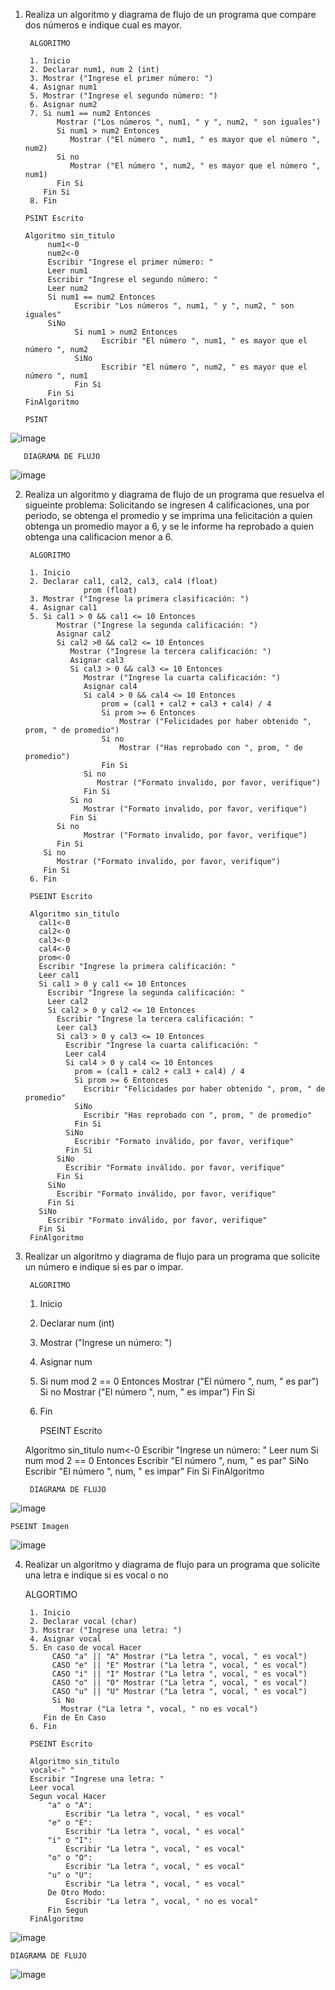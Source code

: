 1. Realiza un algoritmo y diagrama de flujo de un programa que compare dos números e indique cual es mayor.
  
        ALGORITMO
        
        1. Inicio
        2. Declarar num1, num 2 (int)
        3. Mostrar ("Ingrese el primer número: ")
        4. Asignar num1
        5. Mostrar ("Ingrese el segundo número: ")
        6. Asignar num2
        7. Si num1 == num2 Entonces
              Mostrar ("Los números ", num1, " y ", num2, " son iguales")
              Si num1 > num2 Entonces
                 Mostrar ("El número ", num1, " es mayor que el número ", num2)
              Si no
                 Mostrar ("El número ", num2, " es mayor que el número ", num1)
              Fin Si
           Fin Si
        8. Fin
       
       PSINT Escrito
       
       Algoritmo sin_titulo
	        num1<-0
	        num2<-0
	        Escribir "Ingrese el primer número: "
	        Leer num1
	        Escribir "Ingrese el segundo número: "
	        Leer num2
	        Si num1 == num2 Entonces
		          Escribir "Los números ", num1, " y ", num2, " son iguales"
	        SiNo
		          Si num1 > num2 Entonces
			            Escribir "El número ", num1, " es mayor que el número ", num2
		          SiNo
			            Escribir "El número ", num2, " es mayor que el número ", num1
		          Fin Si
	        Fin Si
       FinAlgoritmo
       
       PSINT
![image](https://user-images.githubusercontent.com/113545645/191818177-b3f90a67-5e31-4aac-8cd4-5b32fdd395b8.png)

       DIAGRAMA DE FLUJO
![image](https://user-images.githubusercontent.com/113545645/191825001-bf063494-e21b-4904-ac5f-4cfc29e9f6ac.png)

        
2. Realiza un algoritmo y diagrama de flujo de un programa que resuelva el sigueinte problema: Solicitando se ingresen 4 calificaciones, una por periodo, se obtenga el promedio y se imprima una felicitación a quien obtenga un promedio mayor a 6, y se le informe ha reprobado a quien obtenga una calificacion menor a 6.

        ALGORITMO
        
        1. Inicio
        2. Declarar cal1, cal2, cal3, cal4 (float)
                    prom (float)
        3. Mostrar ("Ingrese la primera clasificación: ")
        4. Asignar cal1
        5. Si cal1 > 0 && cal1 <= 10 Entonces
              Mostrar ("Ingrese la segunda calificación: ")
              Asignar cal2
              Si cal2 >0 && cal2 <= 10 Entonces
                 Mostrar ("Ingrese la tercera calificación: ")
                 Asignar cal3
                 Si cal3 > 0 && cal3 <= 10 Entonces
                    Mostrar ("Ingrese la cuarta calificación: ")
                    Asignar cal4
                    Si cal4 > 0 && cal4 <= 10 Entonces
                        prom = (cal1 + cal2 + cal3 + cal4) / 4
                        Si prom >= 6 Entonces
                            Mostrar ("Felicidades por haber obtenido ", prom, " de promedio")
                        Si no
                            Mostrar ("Has reprobado con ", prom, " de promedio")
                        Fin Si
                    Si no
                       Mostrar ("Formato invalido, por favor, verifique")
                    Fin Si
                 Si no
                    Mostrar ("Formato invalido, por favor, verifique")   
                 Fin Si
              Si no
                    Mostrar ("Formato invalido, por favor, verifique")   
              Fin Si
           Si no
              Mostrar ("Formato invalido, por favor, verifique")   
           Fin Si   
        6. Fin

        PSEINT Escrito
        
        Algoritmo sin_titulo
	      cal1<-0
          cal2<-0
          cal3<-0
          cal4<-0
          prom<-0
          Escribir "Ingrese la primera calificación: "
          Leer cal1
          Si cal1 > 0 y cal1 <= 10 Entonces
            Escribir "Ingrese la segunda calificación: "
            Leer cal2
            Si cal2 > 0 y cal2 <= 10 Entonces
              Escribir "Ingrese la tercera calificación: "
              Leer cal3
              Si cal3 > 0 y cal3 <= 10 Entonces
                Escribir "Ingrese la cuarta calificación: "
                Leer cal4
                Si cal4 > 0 y cal4 <= 10 Entonces
                  prom = (cal1 + cal2 + cal3 + cal4) / 4
                  Si prom >= 6 Entonces
                    Escribir "Felicidades por haber obtenido ", prom, " de promedio"
                  SiNo
                    Escribir "Has reprobado con ", prom, " de promedio"
                  Fin Si
                SiNo
                  Escribir "Formato inválido, por favor, verifique"
                Fin Si
              SiNo
                Escribir "Formato inválido. por favor, verifique"
              Fin Si
            SiNo
              Escribir "Formato inválido, por favor, verifique"
            Fin Si
          SiNo
            Escribir "Formato inválido, por favor, verifique"
          Fin Si
        FinAlgoritmo
        
        
3. Realizar un algoritmo y diagrama de flujo para un programa que solicite un número e indique si es par o impar.

        ALGORITMO
	
	1. Inicio
	2. Declarar num (int)
	3. Mostrar ("Ingrese un número: ")
	4. Asignar num
	5. Si num mod 2 == 0 Entonces
	      Mostrar ("El número ", num, " es par")
	   Si no
	      Mostrar ("El número ", num, " es impar")
	   Fin Si
	6. Fin

        PSEINT Escrito
	
	Algoritmo sin_titulo
		num<-0
		Escribir "Ingrese un número: "
		Leer num
		Si num mod 2 == 0 Entonces
			Escribir "El número ", num, " es par"
		SiNo
			Escribir "El número ", num, " es impar"
		Fin Si
	FinAlgoritmo

        DIAGRAMA DE FLUJO
	
![image](https://user-images.githubusercontent.com/113545645/192010878-030f2fbf-8140-4506-86e6-b0aa5115685d.png)

	PSEINT Imagen
	
![image](https://user-images.githubusercontent.com/113545645/192009584-9f6298c3-aca6-46e4-aaf4-490fc01a2380.png)

4. Realizar un algoritmo y diagrama de flujo para un programa que solicite una letra e indique si es vocal o no

	ALGORTIMO
	
		1. Inicio
		2. Declarar vocal (char)
		3. Mostrar ("Ingrese una letra: ")
		4. Asignar vocal
		5. En caso de vocal Hacer
		     CASO "a" || "A" Mostrar ("La letra ", vocal, " es vocal")
		     CASO "e" || "E" Mostrar ("La letra ", vocal, " es vocal")
		     CASO "i" || "I" Mostrar ("La letra ", vocal, " es vocal")
		     CASO "o" || "O" Mostrar ("La letra ", vocal, " es vocal")
		     CASO "u" || "U" Mostrar ("La letra ", vocal, " es vocal")
		     Si No
		       Mostrar ("La letra ", vocal, " no es vocal")
		   Fin de En Caso
		6. Fin
	
        PSEINT Escrito
	
		Algoritmo sin_titulo
		vocal<-" "
		Escribir "Ingrese una letra: "
		Leer vocal
		Segun vocal Hacer
			"a" o "A":
				Escribir "La letra ", vocal, " es vocal"
			"e" o "E":
				Escribir "La letra ", vocal, " es vocal"
			"i" o "I":
				Escribir "La letra ", vocal, " es vocal"
			"o" o "O":
				Escribir "La letra ", vocal, " es vocal"
			"u" o "U":
				Escribir "La letra ", vocal, " es vocal"
			De Otro Modo:
				Escribir "La letra ", vocal, " no es vocal"
			Fin Segun
		FinAlgoritmo
	
![image](https://user-images.githubusercontent.com/113545645/192593262-dac54d43-d430-431e-9bd7-02da66af6397.png)

	DIAGRAMA DE FLUJO
![image](https://user-images.githubusercontent.com/113545645/192595636-4e8985ee-4123-4b18-8ac3-f2330d53f37e.png)

